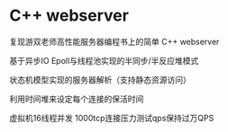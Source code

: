 # C++ webserver
复现游双老师高性能服务器编程书上的简单 C++ webserver

基于异步IO Epoll与线程池实现的半同步/半反应堆模式

状态机模型实现的服务器解析（支持静态资源访问）

利用时间堆来设定每个连接的保活时间


虚拟机16线程并发 1000tcp连接压力测试qps保持过万QPS
